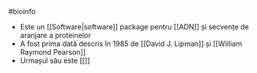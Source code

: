 #bioinfo 
- Este un [[Software|software]] package pentru [[ADN]] și secvențe de aranjare a proteinelor
- A fost prima dată descris în 1985 de [[David J. Lipman]] și [[William Raymond Pearson]]
- Urmașul său este [[]]